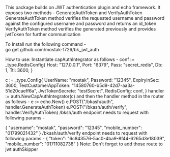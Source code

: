 This package builds on JWT authentication plugin and echo framework. It exposes two methods - GenerateAuthToken and VerifyAuthToken
GenerateAuthToken method verifies the requested username and password against the configured username and password and returns an id_token 
VerifyAuthToken method verifies the generated previously and provides jwtToken for further communication


To Install run the following command -  
go get github.com/mostak-1726/bk_jwt_auth

How to use:
Instantiate capAuthIntegrator as follows -
conf := _type.RedisConfig{
        Host: "127.0.0.1",
        Port: "6379",
        Pass: "secret_redis",
        Db:   1,
        Ttl:  3600,
   }

c := _type.Config{
        UserName:             "mostak",
        Password:             "12345",
        ExpiryInSec:          3600,
        TestCustomerAppToken: "14580760-b5d9-42d7-aa3a-51d20caeff6a",
        JwtTokenSecrete:      "testSecret",
        RedisConfig:          conf,
}
handler := auth.NewCapAuthIntegrator(c)
and then the handler method in the router as follows - 
e := echo.New()
e.POST("/bkash/auth", handler.GenerateAuthToken)
e.POST("/bkash/auth/verify", handler.VerifyAuthToken)
/bksh/auth endpoint needs to request with following params - 

{
    "username": "mostak",
    "password": "12345",
    "mobile_number": "01799021432"
}
/bkash/auth/verify endpoint needs to request with following params - 
{
    "token": "6c843576-5ac0-4ba9-8f44-6265d3e18039",
    "mobile_number": "01711082738"
}
Note: Don't forget to add those route to jwt authSkipper 
